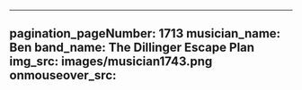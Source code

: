 ------
pagination_pageNumber: 1713
musician_name: Ben
band_name: The Dillinger Escape Plan
img_src: images/musician1743.png
onmouseover_src: 
------